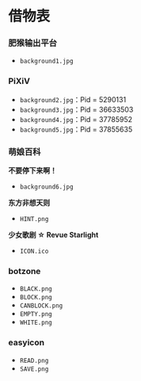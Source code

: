 # 借物表

### 肥猴输出平台

- `background1.jpg`

### PiXiV

- `background2.jpg`：Pid = 5290131
- `background3.jpg`：Pid = 36633503
- `background4.jpg`：Pid = 37785952
- `background5.jpg`：Pid = 37855635

### 萌娘百科

**不要停下来啊！**

- `background6.jpg`

**东方非想天则**

- `HINT.png`

**少女歌剧 ☆ Revue Starlight**

- `ICON.ico`

### botzone

- `BLACK.png`
- `BLOCK.png`
- `CANBLOCK.png`
- `EMPTY.png`
- `WHITE.png`

### easyicon

- `READ.png`
- `SAVE.png`